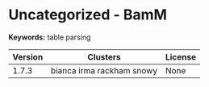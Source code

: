 # Uncategorized - BamM



**Keywords:** table parsing



| Version | Clusters | License |
| ------- | -------- | ------- |
| 1.7.3 | bianca irma rackham snowy | None |
